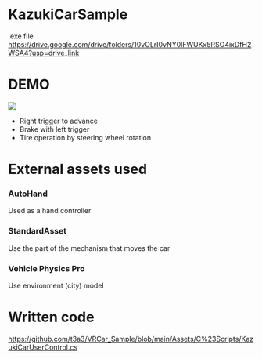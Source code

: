 # KazukiCarSample

.exe file  
https://drive.google.com/drive/folders/10vOLrI0vNY0lFWUKx5RSO4ixDfH2WSA4?usp=drive_link

# DEMO

![](https://youtu.be/9eoo6TNuYpw)

- Right trigger to advance
- Brake with left trigger
- Tire operation by steering wheel rotation

# External assets used

### AutoHand

Used as a hand controller

### StandardAsset

Use the part of the mechanism that moves the car

### Vehicle Physics Pro

Use environment (city) model

# Written code

https://github.com/t3a3/VRCar_Sample/blob/main/Assets/C%23Scripts/KazukiCarUserControl.cs
